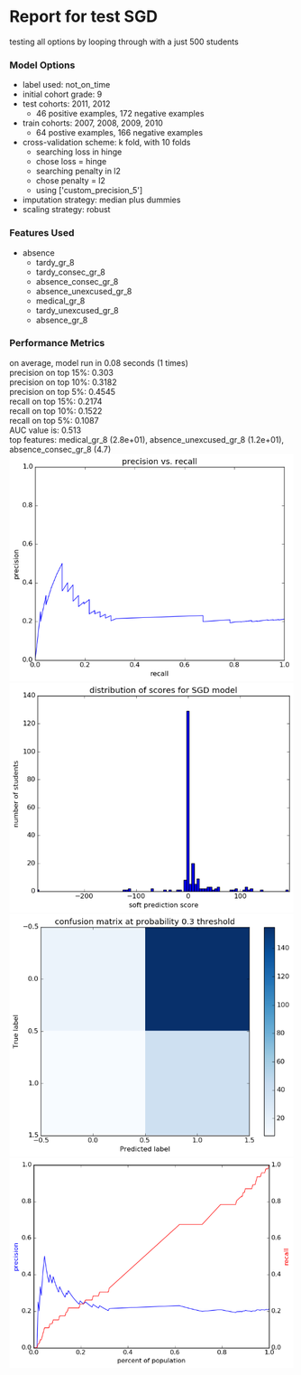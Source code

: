 # Report for test SGD
testing all options by looping through with a just 500 students

### Model Options
* label used: not_on_time
* initial cohort grade: 9
* test cohorts: 2011, 2012
	 * 46 positive examples, 172 negative examples
* train cohorts: 2007, 2008, 2009, 2010
	 * 64 postive examples, 166 negative examples
* cross-validation scheme: k fold, with 10 folds
	 * searching loss in hinge
	 * chose loss = hinge
	 * searching penalty in l2
	 * chose penalty = l2
	 * using ['custom_precision_5']
* imputation strategy: median plus dummies
* scaling strategy: robust

### Features Used
* absence
	 * tardy_gr_8
	 * tardy_consec_gr_8
	 * absence_consec_gr_8
	 * absence_unexcused_gr_8
	 * medical_gr_8
	 * tardy_unexcused_gr_8
	 * absence_gr_8

### Performance Metrics
on average, model run in 0.08 seconds (1 times) <br/>precision on top 15%: 0.303 <br/>precision on top 10%: 0.3182 <br/>precision on top 5%: 0.4545 <br/>recall on top 15%: 0.2174 <br/>recall on top 10%: 0.1522 <br/>recall on top 5%: 0.1087 <br/>AUC value is: 0.513 <br/>top features: medical_gr_8 (2.8e+01), absence_unexcused_gr_8 (1.2e+01), absence_consec_gr_8 (4.7)
![test_SGD_pr_vs_threshold.png](figs/test_SGD_pr_vs_threshold.png)
![test_SGD_score_dist.png](figs/test_SGD_score_dist.png)
![test_SGD_confusion_mat_0.3.png](figs/test_SGD_confusion_mat_0.3.png)
![test_SGD_precision_recall_at_k.png](figs/test_SGD_precision_recall_at_k.png)
